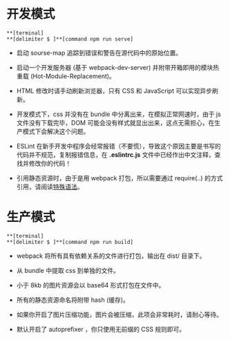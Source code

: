 # 开发模式

```
**[terminal]
**[delimiter $ ]**[command npm run serve]
```

- 启动 sourse-map 追踪到错误和警告在源代码中的原始位置。

- 启动一个开发服务器 (基于 webpack-dev-server) 并附带开箱即用的模块热重载 (Hot-Module-Replacement)。

- HTML 修改时请手动刷新浏览器，只有 CSS 和 JavaScript 可以实现异步刷新。

- 开发模式下，css 并没有在 bundle 中分离出来，在模拟正常网速时，由于 js 文件没有下载完毕，DOM 可能会没有样式就显出出来，这点无需担心，在生产模式下会解决这个问题。

- ESLint 在新手开发中程序会经常报错（不要慌），导致这个原因主要是书写的代码并不规范，复制报错信息，在 **.eslintrc.js** 文件中已经作出中文注释，查找并修改你的代码！

- 引用静态资源时，由于是用 webpack 打包，所以需要通过 require(..) 的方式引用，请阅读[特殊语法](./7-special.md)。

# 生产模式

```
**[terminal]
**[delimiter $ ]**[command npm run build]
```

- webpack 将所有具有依赖关系的文件进行打包，输出在 dist/ 目录下。

- 从 bundle 中提取 css 到单独的文件。

- 小于 8kb 的图片资源会以 base64 形式打包在文件中。

- 所有的静态资源命名将附带 hash (缓存)。

- 如果你开启了图片压缩功能，图片会被压缩，此项会非常耗时，请耐心等待。

- 默认开启了 autoprefixer ，你只使用无前缀的 CSS 规则即可。